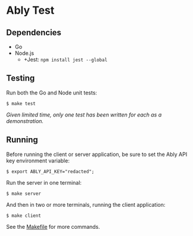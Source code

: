 # Ably Test

## Dependencies

- Go
- Node.js
   - +Jest: `npm install jest --global`

## Testing

Run both the Go and Node unit tests:

```
$ make test
```

*Given limited time, only one test has been written for each as a demonstration.*

## Running

Before running the client or server application, be sure to set the Ably API key environment variable:

```
$ export ABLY_API_KEY="redacted";
```

Run the server in one terminal:

```
$ make server
```

And then in two or more terminals, running the client application: 

```
$ make client
```

See the [Makefile](./Makefile) for more commands.